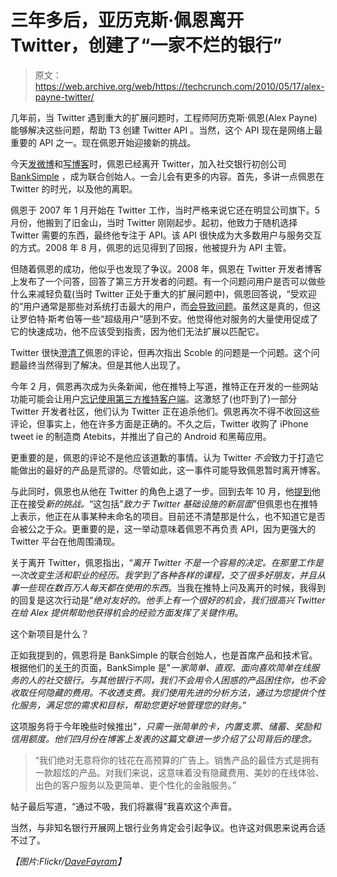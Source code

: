 # 三年多后，亚历克斯·佩恩离开 Twitter，创建了“一家不烂的银行”

> 原文：<https://web.archive.org/web/https://techcrunch.com/2010/05/17/alex-payne-twitter/>

几年前，当 Twitter 遇到重大的扩展问题时，工程师阿历克斯·佩恩(Alex Payne)能够解决这些问题，帮助 T3 创建 Twitter API 。当然，这个 API 现在是网络上最重要的 API 之一。现在佩恩开始迎接新的挑战。

今天[发微博](https://web.archive.org/web/20230208141227/http://twitter.com/al3x/status/14179701501)和[写博客](https://web.archive.org/web/20230208141227/http://al3x.net/2010/05/17/something-new.html)时，佩恩已经离开 Twitter，加入社交银行初创公司 [BankSimple](https://web.archive.org/web/20230208141227/http://banksimple.net/) ，成为联合创始人。一会儿会有更多的内容。首先，多讲一点佩恩在 Twitter 的时光，以及他的离职。

佩恩于 2007 年 1 月开始在 Twitter 工作，当时严格来说它还在明显公司旗下。5 月份，他搬到了旧金山，当时 Twitter 刚刚起步。起初，他致力于随机选择 Twitter 需要的东西，最终他专注于 API。该 API 很快成为大多数用户与服务交互的方式。2008 年 8 月，佩恩的远见得到了回报，他被提升为 API 主管。

但随着佩恩的成功，他似乎也发现了争议。2008 年，佩恩在 Twitter 开发者博客上发布了一个问答，回答了第三方开发者的问题。有一个问题问用户是否可以做些什么来减轻负载(当时 Twitter 正处于重大的扩展问题中)，佩恩回答说，“受欢迎的”用户通常是那些对系统打击最大的用户，而[会导致问题](https://web.archive.org/web/20230208141227/http://social.venturebeat.com/2008/05/29/twitter-dont-blame-ruby-blame-scoble/)。虽然这是真的，但这让罗伯特·斯考伯等一些“超级用户”感到不安。他觉得他对服务的大量使用促成了它的快速成功，他不应该受到指责，因为他们无法扩展以匹配它。

Twitter 很快[澄清了](https://web.archive.org/web/20230208141227/http://social.venturebeat.com/2008/05/30/twitter-follow-up-dont-blame-ruby-dont-blame-scoble-though-he-is-kind-of-a-problem/)佩恩的评论，但再次指出 Scoble 的问题是一个问题。这个问题最终当然得到了解决。但是其他人出现了。

今年 2 月，佩恩再次成为头条新闻，他在推特上写道，推特正在开发的一些网站功能可能会让用户[忘记使用第三方推特客户端](https://web.archive.org/web/20230208141227/https://techcrunch.com/2010/02/27/new-twitter-features/)。这激怒了(也吓到了)一部分 Twitter 开发者社区，他们认为 Twitter 正在追杀他们。佩恩再次不得不收回这些评论，但事实上，他在许多方面是正确的。不久之后，Twitter 收购了 iPhone tweet ie 的制造商 Atebits，并推出了自己的 Android 和黑莓应用。

更重要的是，佩恩的评论不是他应该道歉的事情。认为 Twitter *不会*致力于打造它能做出的最好的产品是荒谬的。尽管如此，这一事件可能导致佩恩暂时离开博客。

与此同时，佩恩也从他在 Twitter 的角色上退了一步。回到去年 10 月，他[提到](https://web.archive.org/web/20230208141227/http://al3x.net/2009/10/02/new-challenge-at-twitter.html)他正在接受*新的挑战。*“这包括”*致力于 Twitter 基础设施的新层面*”但佩恩也在推特上表示，他正在从事某种未命名的项目。目前还不清楚那是什么，也不知道它是否会被公之于众。更重要的是，这一举动意味着佩恩不再负责 API，因为更强大的 Twitter 平台在他周围涌现。

关于离开 Twitter，佩恩指出，“*离开 Twitter 不是一个容易的决定。在那里工作是一次改变生活和职业的经历。我学到了各种各样的课程，交了很多好朋友，并且从事一些现在数百万人每天都在使用的东西*。当我在推特上问及离开的时候，我得到的回复是这次行动是“*绝对友好的。他手上有一个很好的机会，我们很高兴 Twitter 在给 Alex 提供帮助他获得机会的经验方面发挥了关键作用*。

这个新项目是什么？

正如我提到的，佩恩将是 BankSimple 的联合创始人，也是首席产品和技术官。根据他们的[关于](https://web.archive.org/web/20230208141227/http://banksimple.net/about/)的页面，BankSimple 是"*一家简单、直观、面向喜欢简单在线服务的人的社交银行。与其他银行不同，我们不会用令人困惑的产品困住你，也不会收取任何隐藏的费用。不收透支费。我们使用先进的分析方法，通过为您提供个性化服务，满足您的需求和目标，帮助您更好地管理您的财务。*”

这项服务将于今年晚些时候推出"*，只需一张简单的卡，内置支票、储蓄、奖励和信用额度。他们四月份在博客上发表的这篇文章进一步介绍了公司背后的理念。*

> “我们绝对无意将你的钱花在高预算的广告上。销售产品的最佳方式是拥有一款超炫的产品。对我们来说，这意味着没有隐藏费用、美妙的在线体验、出色的客户服务以及更简单、更个性化的金融服务。”

帖子最后写道，“通过不吸，我们将赢得”我喜欢这个声音。

当然，与非知名银行开展网上银行业务肯定会引起争议。也许这对佩恩来说再合适不过了。

*【图片:Flickr/[DaveFayram](https://web.archive.org/web/20230208141227/http://www.flickr.com/photos/davefayram/4283737907/)】*
